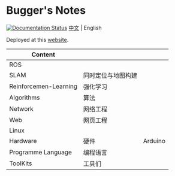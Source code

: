 # Bugger's Notes

[![Documentation Status](https://readthedocs.org/projects/notesdoiry/badge/?version=latest)](https://notesdoiry.readthedocs.io/en/latest/?badge=latest) [中文](./README.md) | English

Deployed at this [website](https://notesdoiry.readthedocs.io/).

|Content|||
|---|---|---|
|ROS|||
|SLAM | 同时定位与地图构建 | |
|Reinforcemen-Learning | 强化学习||
|Algorithms | 算法 ||
|Network | 网络工程 ||
|Web | 网页工程||
|Linux| | |
|Hardware | 硬件 | Arduino|
|Programme Language | 编程语言 ||
|ToolKits | 工具们||